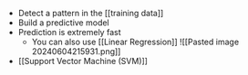 - Detect a pattern in the [[training data]]
- Build a predictive model
- Prediction is extremely fast
	- You can also use [[Linear Regression]]
![[Pasted image 20240604215931.png]]
- [[Support Vector Machine (SVM)]]